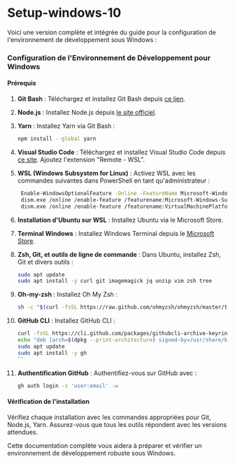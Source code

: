 # Setup-windows-10

Voici une version complète et intégrée du guide pour la configuration de l'environnement de développement sous Windows :

### Configuration de l'Environnement de Développement pour Windows

#### Prérequis

1. **Git Bash** : Téléchargez et installez Git Bash depuis [ce lien](https://git-scm.com/downloads).

2. **Node.js** : Installez Node.js depuis [le site officiel](https://nodejs.org/).

3. **Yarn** : Installez Yarn via Git Bash :
   ```bash
   npm install --global yarn
   ```

4. **Visual Studio Code** : Téléchargez et installez Visual Studio Code depuis [ce site](https://code.visualstudio.com/). Ajoutez l'extension "Remote - WSL".

5. **WSL (Windows Subsystem for Linux)** : Activez WSL avec les commandes suivantes dans PowerShell en tant qu'administrateur :
   ```bash
    Enable-WindowsOptionalFeature -Online -FeatureName Microsoft-Windows-Subsystem-Linux
    dism.exe /online /enable-feature /featurename:Microsoft-Windows-Subsystem-Linux /all /norestart
    dism.exe /online /enable-feature /featurename:VirtualMachinePlatform /all /norestart
   ```

6. **Installation d'Ubuntu sur WSL** : Installez Ubuntu via le Microsoft Store.

7. **Terminal Windows** : Installez Windows Terminal depuis le [Microsoft Store](https://www.microsoft.com/store/productId/9N0DX20HK701).

8. **Zsh, Git, et outils de ligne de commande** : Dans Ubuntu, installez Zsh, Git et divers outils :
   ```bash
   sudo apt update
   sudo apt install -y curl git imagemagick jq unzip vim zsh tree
   ```

9. **Oh-my-zsh** : Installez Oh My Zsh :
   ```bash
   sh -c "$(curl -fsSL https://raw.github.com/ohmyzsh/ohmyzsh/master/tools/install.sh)"
   ```

10. **GitHub CLI** : Installez GitHub CLI :
    ```bash
    curl -fsSL https://cli.github.com/packages/githubcli-archive-keyring.gpg | sudo dd of=/usr/share/keyrings/githubcli-archive-keyring.gpg
    echo "deb [arch=$(dpkg --print-architecture) signed-by=/usr/share/keyrings/githubcli-archive-keyring.gpg] https://cli.github.com/packages stable main" | sudo tee /etc/apt/sources.list.d/github-cli.list > /dev/null
    sudo apt update
    sudo apt install -y gh
    ``

11. **Authentification GitHub** : Authentifiez-vous sur GitHub avec :
    ```bash
    gh auth login -s 'user:email' -w
    ```

#### Vérification de l'installation

Vérifiez chaque installation avec les commandes appropriées pour Git, Node.js, Yarn. Assurez-vous que tous les outils répondent avec les versions attendues.

Cette documentation complète vous aidera à préparer et vérifier un environnement de développement robuste sous Windows.
